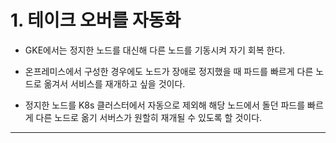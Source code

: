 
# 1. 테이크 오버를 자동화

+ GKE에서는 정지한 노드를 대신해 다른 노드를 기동시켜 자기 회복 한다.

+ 온프레미스에서 구성한 경우에도 노드가 장애로 정지했을 때 파드를 빠르게 다른 노드로 옮겨서 서비스를 재개하고 싶을 것이다.

+ 정지한 노드를 K8s 클러스터에서 자동으로 제외해 해당 노드에서 돌던 파드를 빠르게 다른 노드로 옮기 서버스가 원할히 재개될 수 있도록 할 것이다.

----
